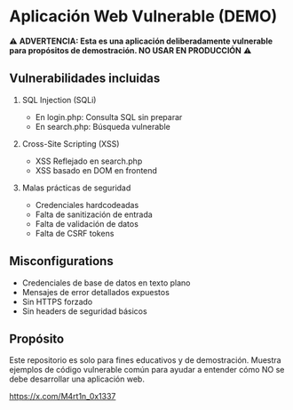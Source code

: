 # Aplicación Web Vulnerable (DEMO)

⚠️ **ADVERTENCIA: Esta es una aplicación deliberadamente vulnerable para propósitos de demostración. NO USAR EN PRODUCCIÓN** ⚠️

## Vulnerabilidades incluidas

1. SQL Injection (SQLi)
   - En login.php: Consulta SQL sin preparar
   - En search.php: Búsqueda vulnerable

2. Cross-Site Scripting (XSS)
   - XSS Reflejado en search.php
   - XSS basado en DOM en frontend

3. Malas prácticas de seguridad
   - Credenciales hardcodeadas
   - Falta de sanitización de entrada
   - Falta de validación de datos
   - Falta de CSRF tokens

## Misconfigurations
- Credenciales de base de datos en texto plano
- Mensajes de error detallados expuestos
- Sin HTTPS forzado
- Sin headers de seguridad básicos

## Propósito
Este repositorio es solo para fines educativos y de demostración. Muestra ejemplos de código vulnerable común para ayudar a entender cómo NO se debe desarrollar una aplicación web.

https://x.com/M4rt1n_0x1337
